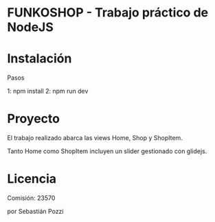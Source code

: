 # FUNKOSHOP - Trabajo práctico de NodeJS

# Instalación

Pasos

1: npm install
2: npm run dev

# Proyecto

El trabajo realizado abarca las views Home, Shop y ShopItem.

Tanto Home como ShopItem incluyen un slider gestionado con glidejs.

# Licencia

Comisión: 23570

por Sebastián Pozzi